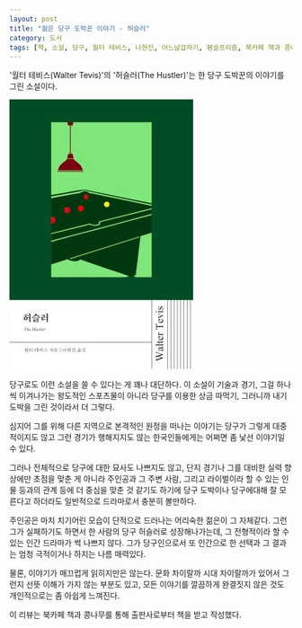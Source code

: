 ```yaml
---
layout: post
title: "젊은 당구 도박꾼 이야기 - 허슬러"
category: 도서
tags: [책, 소설, 당구, 월터 테비스, 나현진, 어느날갑자기, 펜슬프리즘, 북카페 책과 콩나무, 서평]
---
```


'월터 테비스(Walter Tevis)'의
'허슬러(The Hustler)'는
한 당구 도박꾼의 이야기를 그린 소설이다.

![표지](/images/book/the-hustler-book.jpg)

당구로도 이런 소설을 쓸 수 있다는 게 꽤나 대단하다.
이 소설이 기술과 경기, 그걸 하나씩 이겨나가는 왕도적인 스포츠물이 아니라
당구를 이용한 상금 따먹기, 그러니까 내기 도박을 그린 것이라서 더 그렇다.

심지어 그를 위해 다른 지역으로 본격적인 원정을 떠나는 이야기는
당구가 그렇게 대중적이지도 않고 그런 경기가 행해지지도 않는 한국인들에게는
어쩌면 좀 낯선 이야기일 수 있다.

그러나 전체적으로 당구에 대한 묘사도 나쁘지도 않고,
단지 경기나 그를 대비한 실력 향상에만 초점을 맞춘 게 아니라
주인공과 그 주변 사람, 그리고 라이벌이라 할 수 있는 인물 등과의 관계 등에
더 중심을 맞춘 것 같기도 하기에
당구 도박이나 당구에대해 잘 모른다고 하더라도
일반적으로 드라마로서 충분히 볼만하다.

주인공은 마치 치기어린 모습이 단적으로 드러나는 어리숙한 젊은이 그 자체같다.
그런 그가 실패하기도 하면서 한 사람의 당구 허슬러로 성장해나가는데,
그 전형적이라 할 수 있는 인간 드라마가 썩 나쁘지 않다.
그가 당구인으로서 또 인간으로 한 선택과 그 결과는
엄청 극적이거나 하지는 나름 매력있다.

물론, 이야기가 매끄럽게 읽히지만은 않는다.
문화 차이랄까 시대 차이랄까가 있어서 그런지 선뜻 이해가 가지 않는 부분도 있고,
모든 이야기를 깔끔하게 완결짓지 않은 것도 개인적으로는 좀 아쉽게 느껴진다.



<div class="im im-info">
이 리뷰는 북카페 책과 콩나무를 통해 출판사로부터 책을 받고 작성했다.
</div>
